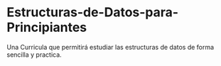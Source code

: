 # Estructuras-de-Datos-para-Principiantes
Una Curricula que permitirá estudiar las estructuras de datos de forma sencilla y practica.
